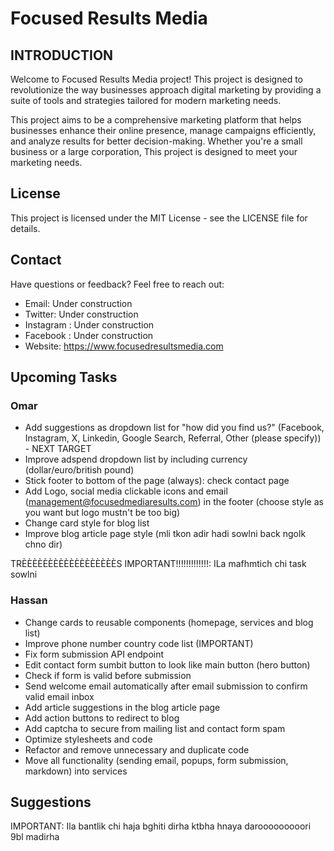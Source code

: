 # Focused Results Media

## INTRODUCTION

Welcome to Focused Results Media project! This project is designed to revolutionize the way businesses approach digital marketing by providing a suite of tools and strategies tailored for modern marketing needs.

This project aims to be a comprehensive marketing platform that helps businesses enhance their online presence, manage campaigns efficiently, and analyze results for better decision-making. Whether you're a small business or a large corporation, This project is designed to meet your marketing needs.

## License

This project is licensed under the MIT License - see the LICENSE file for details.

## Contact

Have questions or feedback? Feel free to reach out:
  * Email: Under construction
  * Twitter: Under construction
  * Instagram : Under construction
  * Facebook : Under construction
  * Website: https://www.focusedresultsmedia.com


## Upcoming Tasks

### Omar
- Add suggestions as dropdown list for "how did you find us?" (Facebook, Instagram, X, Linkedin, Google Search, Referral, Other (please specify)) - NEXT TARGET
- Improve adspend dropdown list by including currency (dollar/euro/british pound)
- Stick footer to bottom of the page (always): check contact page
- Add Logo, social media clickable icons and email (management@focusedmediaresults.com) in the footer (choose style as you want but logo mustn't be too big)
- Change card style for blog list 
- Improve blog article page style (mli tkon adir hadi sowlni back ngolk chno dir)

TRÈÈÈÈÈÈÈÈÈÈÈÈÈÈÈÈÈÈS IMPORTANT!!!!!!!!!!!!!: ILa mafhmtich chi task sowlni
### Hassan
- Change cards to reusable components (homepage, services and blog list)
- Improve phone number country code list (IMPORTANT)
- Fix form submission API endpoint
- Edit contact form sumbit button to look like main button (hero button)
- Check if form is valid before submission 
- Send welcome email automatically after email submission to confirm valid email inbox
- Add article suggestions in the blog article page
- Add action buttons to redirect to blog
- Add captcha to secure from mailing list and contact form spam
- Optimize stylesheets and code
- Refactor and remove unnecessary and duplicate code
- Move all functionality (sending email, popups, form submission, markdown) into services

## Suggestions
IMPORTANT: Ila bantlik chi haja bghiti dirha ktbha hnaya darooooooooori 9bl madirha
